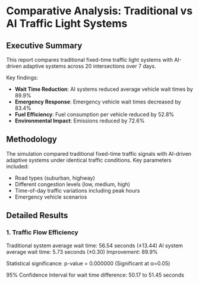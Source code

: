 # Comparative Analysis: Traditional vs AI Traffic Light Systems

## Executive Summary

This report compares traditional fixed-time traffic light systems with AI-driven adaptive systems across 20 intersections over 7 days.

Key findings:
- **Wait Time Reduction**: AI systems reduced average vehicle wait times by 89.9%
- **Emergency Response**: Emergency vehicle wait times decreased by 83.4%
- **Fuel Efficiency**: Fuel consumption per vehicle reduced by 52.8%
- **Environmental Impact**: Emissions reduced by 72.6%

## Methodology

The simulation compared traditional fixed-time traffic signals with AI-driven adaptive systems under identical traffic conditions.
Key parameters included:
- Road types (suburban, highway)
- Different congestion levels (low, medium, high)
- Time-of-day traffic variations including peak hours
- Emergency vehicle scenarios

## Detailed Results

### 1. Traffic Flow Efficiency

Traditional system average wait time: 56.54 seconds (±13.44)
AI system average wait time: 5.73 seconds (±0.30)
Improvement: 89.9%

Statistical significance: p-value = 0.000000 (Significant at α=0.05)

95% Confidence Interval for wait time difference: 50.17 to 51.45 seconds